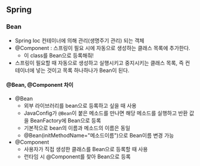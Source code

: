## Spring

### Bean

- Spring Ioc 컨테이너에 의해 관리(생명주기 관리) 되는 객체
- @Component : 스프링이 필요 시에 자동으로 생성하는 클래스 목록에 추가한다.
	- 이 class를 Bean으로 등록해줘!
- 스프링이 필요할 때 자동으로 생성하고 실행시키고 중지시키는 클래스 목록, 즉 컨테이너에 넣는 것이고 목록 하나하나가 Bean이 된다.

#### @Bean, @Component 차이

- @Bean
	- 외부 라이브러리를 bean으로 등록하고 싶을 때 사용
	- JavaConfig가 `@Bean`이 붙은 메소드를 만나면 해당 메소드를 실행하고 반환 값을 BeanFactory에 Bean으로 등록
	- 기본적으로 bean의 이름과 메소드의 이름은 동일
	- @Bean(initMethodName="메소드이름")으로 Bean이름 변경 가능
- @Component
	- 사용자가 직접 생성한 클래스를 Bean으로 등록할 때 사용
	- 런타임 시 @Component를 찾아 Bean으로 등록
